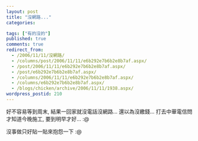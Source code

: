 ```yaml
---
layout: post
title: "沒網路..."
categories:

tags: ["有的沒的"]
published: true
comments: true
redirect_from:
  - /2006/11/11/沒網路/
  - /columns/post/2006/11/11/e6b292e7b6b2e8b7af.aspx/
  - /post/2006/11/11/e6b292e7b6b2e8b7af.aspx/
  - /post/e6b292e7b6b2e8b7af.aspx/
  - /columns/2006/11/11/e6b292e7b6b2e8b7af.aspx/
  - /columns/e6b292e7b6b2e8b7af.aspx/
  - /blogs/chicken/archive/2006/11/11/1938.aspx/
wordpress_postid: 210
---
```


好不容易等到周末, 結果一回家就沒電話沒網路... 還以為沒繳錢... 打去中華電信問才知道今晚施工, 要到明早才好... :@

沒事做只好貼一貼來抱怨一下 :@
